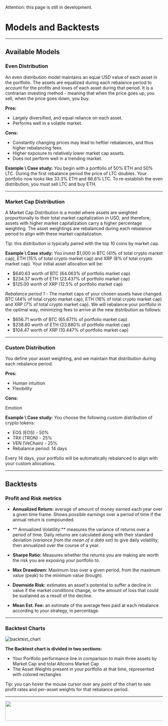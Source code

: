 Attention: this page is still in development.

# Models and Backtests

***

## Available Models
### Even Distribution
An even distribution model maintains an equal USD value of each asset in the portfolio. The assets are equalized during each rebalance period to account for the profits and loses of each asset during that period. It is a contrarian investing method - meaning that when the price goes up, you sell, when the price goes down, you buy.

**Pros:**

* Largely diversified, and equal reliance on each asset.
* Performs well in a volatile market.

**Cons:**

* Constantly changing prices may lead to heftier rebalances, and thus higher rebalancing fees.
* Higher exposure to relatively lower market cap assets.
* Does not perform well in a trending market.

**Example \ Case study:**
You begin with a portfolio of 50% ETH and 50% LTC. During the first rebalance period the price of LTC doubles. Your portfolio now looks like 33.3% ETH and 66.6% LTC. To re-establish the even distribution, you must sell LTC and buy ETH.

***

### Market Cap Distribution
A Market Cap Distribution is a model where assets are weighted proportionally to their total market capitalization in USD, and therefore, assets with higher market capitalization carry a higher percentage weighting. The asset weightings are rebalanced during each rebalance period to align with these market capitalization.

Tip: this distribution is typically paired with the top 10 coins by market cap.

**Example \ Case study:** 
You invest $1,000 in BTC (41% of total crypto market cap), ETH (15% of total crypto market cap) and XRP (8% of total crypto market cap). Your initial asset allocation will be:

* $640.63 worth of BTC (64.063% of portfolio market cap)
* $234.37 worth of ETH (23.437% of portfolio market cap)
* $125.00 worth of XRP (12.5% of portfolio market cap)

_Rebalance period 1_ - The market caps of your chosen assets have changed. BTC (44% of total crypto market cap), ETH (16% of total crypto market cap) and XRP (7% of total crypto market cap). We will rebalance your portfolio in the optimal way, minimizing fees to arrive at the new distribution as follows:

* $656.71 worth of BTC (65.671% of portfolio market cap)
* $238.80 worth of ETH (23.880% of portfolio market cap)
* $104.47 worth of XRP (10.447% of portfolio market cap)

***

### Custom Distribution
You define your asset weighting, and we maintain that distribution during each rebalance period.

**Pros:**

* Human intuition
* Flexibility

**Cons:**

Emotion

**Example \ Case study:** 
You choose the following custom distribution of crypto tokens:

* EOS (EOS) - 50%
* TRX (TRON) - 25%
* VEN (VeChain) - 25%
* Rebalance period: 14 days

Every 14 days, your portfolio will be automatically rebalanced to align with your custom allocations.

***

## Backtests
### Profit and Risk metrics
* **Annualized Return:** average of amount of money earned each year over a given time frame. Shows possible earnings over a period of time if the annual return is compounded.

* ** Annualized Volatility:** measures the variance of returns over a period of time. Daily returns are calculated along with their standard deviation _(variance from the mean of a data set)_ to give daily volatility, then annualized over the course of a year.

* **Sharpe Ratio:** Measures whether the returns you are making are worth the risk you are exposing your portfolio to.

* **Max Drawdown:** Maximum loss over a given period, from the maximum value (peak) to the minimum value (trough).

* **Downside Risk:** estimates an asset's potential to suffer a decline in value if the market conditions change, or the amount of loss that could be sustained as a result of the decline.

* **Mean Est. Fee:** an estimate of the average fees paid at each rebalance according to your strategy, in percentage.

***

### Backtest Charts
![backtest_chart](https://github.com/NazcaBot/nazcawiki/raw/master/res/bkchart.png)

**The Backtest chart is divided in two sections:**

* Your Portfolio performance line in comparison to main three assets by Market Cap and total Altcoins Market Cap
* The Asset Weights present in your portfolio at that time, represented with colored rectangles

Tip: you can hover the mouse cursor over any point of the chart to see profit rates and per-asset weights for that rebalance period.

***

<p align="center">
<img width="600" height="63" border="0" src="https://github.com/NazcaBot/nazcawiki/raw/master/res/barr.png">
</p>
